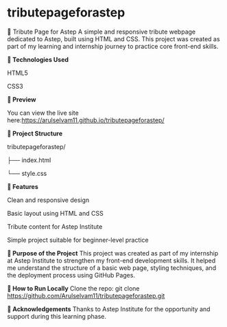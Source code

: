# tributepageforastep
🌟 Tribute Page for Astep
A simple and responsive tribute webpage dedicated to Astep, built using HTML and CSS. This project was created as part of my learning and internship journey to practice core front-end skills.

**🔧 Technologies Used**

HTML5

CSS3

**📸 Preview**

You can view the live site here:https://arulselvam11.github.io/tributepageforastep/

**📂 Project Structure**

tributepageforastep/

├── index.html

└── style.css

**📌 Features**

Clean and responsive design

Basic layout using HTML and CSS

Tribute content for Astep Institute

Simple project suitable for beginner-level practice

**🎯 Purpose of the Project**
This project was created as part of my internship at Astep Institute to strengthen my front-end development skills. It helped me understand the structure of a basic web page, styling techniques, and the deployment process using GitHub Pages.

**🚀 How to Run Locally**
Clone the repo:
git clone https://github.com/Arulselvam11/tributepageforastep.git


**🙌 Acknowledgements**
Thanks to Astep Institute for the opportunity and support during this learning phase.

